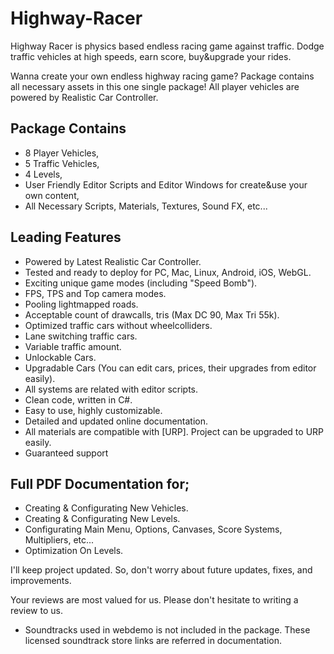 # Highway-Racer


Highway Racer is physics based endless racing game against traffic. Dodge traffic vehicles at high speeds, earn score, buy&upgrade your rides.

Wanna create your own endless highway racing game? Package contains all necessary assets in this one single package! All player vehicles are powered by Realistic Car Controller.

## Package Contains

  * 8 Player Vehicles,
  * 5 Traffic Vehicles,
  * 4 Levels,
  * User Friendly Editor Scripts and Editor Windows for create&use your own content,
  * All Necessary Scripts, Materials, Textures, Sound FX, etc...


## Leading Features

  * Powered by Latest Realistic Car Controller.
  * Tested and ready to deploy for PC, Mac, Linux, Android, iOS, WebGL.
  * Exciting unique game modes (including "Speed Bomb").
  * FPS, TPS and Top camera modes.
  * Pooling lightmapped roads.
  * Acceptable count of drawcalls, tris (Max DC 90, Max Tri 55k).
  * Optimized traffic cars without wheelcolliders.
  * Lane switching traffic cars.
  * Variable traffic amount.
  * Unlockable Cars.
  * Upgradable Cars (You can edit cars, prices, their upgrades from editor easily).
  * All systems are related with editor scripts.
  * Clean code, written in C#.
  * Easy to use, highly customizable.
  * Detailed and updated online documentation.
  * All materials are compatible with [URP]. Project can be upgraded to URP easily.
  * Guaranteed support

## Full PDF Documentation for;

* Creating & Configurating New Vehicles.
* Creating & Configurating New Levels.
* Configurating Main Menu, Options, Canvases, Score Systems, Multipliers, etc...
* Optimization On Levels.

I'll keep project updated. So, don't worry about future updates, fixes, and improvements.

Your reviews are most valued for us. Please don't hesitate to writing a review to us.

* Soundtracks used in webdemo is not included in the package. These licensed soundtrack store links are referred in documentation.
